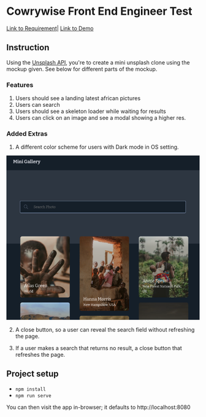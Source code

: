 # Cowrywise Front End Engineer Test

[Link to Requirement](https://www.notion.so/cowrywise/Frontend-Engineer-Test-3a4aeb677c604ca9b41cdac102d2f974)| [Link to Demo](https://mini-gallery.netlify.app/)

## Instruction

Using the [Unsplash API](https://unsplash.com/developers), you're to create a mini unsplash clone using the mockup given. See below for different parts of the mockup.

### Features

1. Users should see a landing latest african pictures
2. Users can search
3. Users should see a skeleton loader while waiting for results
4. Users can click on an image and see a modal showing a higher res.

### Added Extras

1. A different color scheme for users with Dark mode in OS setting.

![Close-up screenshot of the landing in dark mode](./docs/darkmode.png)

2. A close button, so a user can reveal the search field without refreshing the page.

3. If a user makes a search that returns no result, a close button that refreshes the page.

## Project setup

- `npm install`
- `npm run serve`

You can then visit the app in-browser; it defaults to http://localhost:8080
